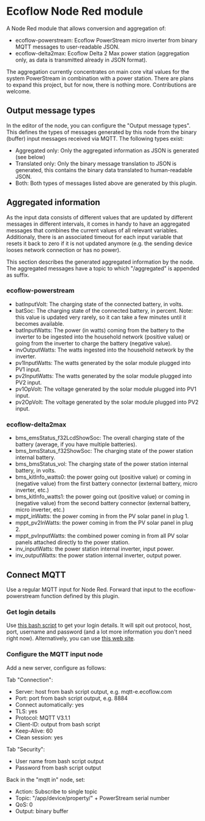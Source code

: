 # Ecoflow Node Red module

A Node Red module that allows conversion and aggregation of:
* ecoflow-powerstream: Ecoflow PowerStream micro inverter from binary MQTT
  messages to user-readable JSON.
* ecoflow-delta2max: Ecoflow Delta 2 Max power station (aggregation only, as data
  is transmitted already in JSON format).

The aggregation currently concentrates on main core vital values for the system
PowerStream in combination with a power station. There are plans to expand this
project, but for now, there is nothing more. Contributions are welcome.

## Output message types

In the editor of the node, you can configure the "Output message types". This defines
the types of messages generated by this node from the binary (buffer) input messages
received via MQTT. The following types exist:
* Aggregated only: Only the aggregated information as JSON is generated (see below)
* Translated only: Only the binary message translation to JSON is generated,
  this contains the binary data translated to human-readable JSON.
* Both: Both types of messages listed above are generated by this plugin.

## Aggregated information

As the input data consists of different values that are updated by different
messages in different intervals, it comes in handy to have an aggregated messages
that combines the current values of all relevant variables. Additionaly, there
is an associated timeout for each input variable that resets it back to zero if
it is not updated anymore (e.g. the sending device looses network connection or
has no power).

This section describes the generated aggregated information by the node. The
aggregated messages have a topic to which "/aggregated" is appended as suffix.

### ecoflow-powerstream

* batInputVolt: The charging state of the connected battery, in volts.
* batSoc: The charging state of the connected battery, in percent. Note:
  this value is updated very rarely, so it can take a few minutes until it becomes
  available.
* batInputWatts: The power (in watts) coming from the battery to the inverter
  to be ingested into the household network (positive value) or going from the
  inverter to charge the battery (negative value).
* invOutputWatts: The watts ingested into the household network by the inverter.
* pv1InputWatts: The watts generated by the solar module plugged into PV1 input.
* pv2InputWatts: The watts generated by the solar module plugged into PV2 input.
* pv1OpVolt: The voltage generated by the solar module plugged into PV1 input.
* pv2OpVolt: The voltage generated by the solar module plugged into PV2 input.

### ecoflow-delta2max

* bms_emsStatus_f32LcdShowSoc: The overall charging state of the battery
  (average, if you have multiple batteries).
* bms_bmsStatus_f32ShowSoc: The charging state of the power station internal battery.
* bms_bmsStatus_vol: The charging state of the power station internal battery,
  in volts.
* bms_kitInfo_watts0: the power going out (positive value) or coming in (negative
  value) from the first battery connector (external battery, micro inverter, etc.)
* bms_kitInfo_watts1: the power going out (positive value) or coming in (negative
  value) from the second battery connector (external battery, micro inverter, etc.)
* mppt_inWatts: the power coming in from the PV solar panel in plug 1.
* mppt_pv2InWatts: the power coming in from the PV solar panel in plug 2.
* mppt_pvInputWatts: the combined power coming in from all PV solar panels attached
  directly to the power station.
* inv_inputWatts: the power station internal inverter, input power.
* inv_outputWatts: the power station internal inverter, output power.

## Connect MQTT

Use a regular MQTT input for Node Red. Forward that input to the ecoflow-powerstream
function defined by this plugin.

### Get login details

Use [this bash script](https://github.com/mmiller7/ecoflow-withoutflow/blob/main/cloud-mqtt/ecoflow_get_mqtt_login.sh)
to get your login details. It will spit out protocol, host, port, username and password
(and a lot more information you don't need right now). Alternatively, you can use
[this web site](https://energychain.github.io/site_ecoflow_mqtt_credentials/).

### Configure the MQTT input node

Add a new server, configure as follows:

Tab "Connection":
* Server: host from bash script output, e.g. mqtt-e.ecoflow.com
* Port: port from bash script output, e.g. 8884
* Connect automatically: yes
* TLS: yes
* Protocol: MQTT V3.1.1
* Client-ID: output from bash script
* Keep-Alive: 60
* Clean session: yes

Tab "Security":
* User name from bash script output
* Password from bash script output

Back in the "mqtt in" node, set:
* Action: Subscribe to single topic
* Topic: "/app/device/property/" + PowerStream serial number
* QoS: 0
* Output: binary buffer
